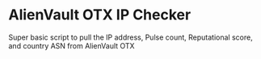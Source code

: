 # AlienVault OTX IP Checker
Super basic script to pull the IP address, Pulse count, Reputational score, and country ASN from AlienVault OTX

